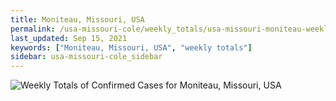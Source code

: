 ```yaml
---
title: Moniteau, Missouri, USA
permalink: /usa-missouri-cole/weekly_totals/usa-missouri-moniteau-weekly_totals.html
last_updated: Sep 15, 2021
keywords: ["Moniteau, Missouri, USA", "weekly totals"]
sidebar: usa-missouri-cole_sidebar
---
```


![Weekly Totals of Confirmed Cases for Moniteau, Missouri, USA](/covid_tracker/images/graphs/usa-missouri-moniteau-weekly_totals_graph.png)
